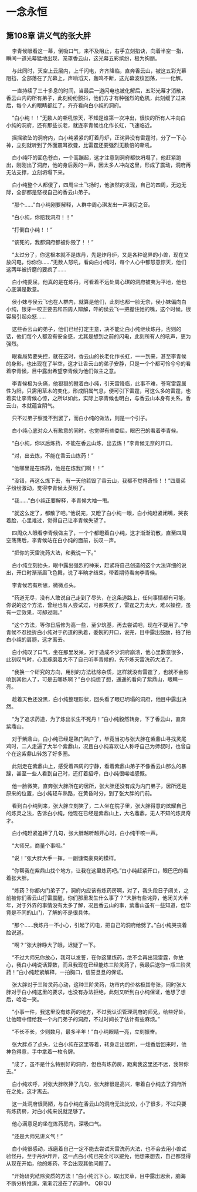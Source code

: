 # 一念永恒 
 ## 第108章 讲义气的张大胖
     李青候眼看这一幕，倒吸口气，来不及阻止，右手立刻掐诀，向着半空一指，瞬间一道光幕猛地出现，笼罩香云山，这光幕五彩缤纷，极为绚丽。

    与此同时，天空上云层内，上千闪电，齐齐降临，直奔香云山，被这五彩光幕阻挡，全部落在了光幕上，声响滔天，轰鸣不断，这光幕波纹回荡，一一化解。

    一直持续了三十多息的时间，当最后一道闪电也被化解后，五彩光幕才消散，香云山内的所有弟子，此刻纷纷颤抖，他们方才有种强烈的危机，此刻缓了过来后，每个人的眼睛都红了，齐齐看向白小纯的洞府。

    “白小纯！！”无数人的嘶吼惊天，不知是谁第一次冲出，很快的所有人冲向白小纯的洞府，还有那些长老，就连李青候也化作长虹，飞速临近。

    摇摇欲坠的洞府内，白小纯紧紧的盯着丹炉，正诧异没有雷霆时，分了一下心神，立刻就听到了外面震耳欲聋，比雷霆还要强烈无数倍的嘶吼。

    白小纯吓的面色苍白，一个高蹦起，这才注意到洞府都快坍塌了，他赶紧跑出，刚刚出了洞府，他的身后轰的一声，因太多人冲向这里，形成了震动，洞府再无法支撑，立刻坍塌下来。

    白小纯整个人都傻了，四周尘土飞扬时，他骇然的发现，自己的四周，无边无际，全部都是怒视自己的香云山弟子。

    “那个……”白小纯刚要解释，人群中周心琪发出一声凄厉之音。

    “白小纯，你赔我洞府！！”

    “打倒白小纯！！”

    “该死的，我都洞府都被你毁了！！”

    “太过分了，你这根本就不是炼丹，先是炸丹炉，又是各种诡异的小兽，现在又放闪电，你你你……”无数人怒吼，看向白小纯时，每个人心中都怒意惊天，他们这两年被折磨的要疯了……

    白小纯委屈，他真的是在炼丹，可看着不远处周心琪的洞府被夷为平地，他也心底满是歉意。

    侯小妹与侯云飞也在人群内，就算是他们，此刻也都一脸无奈，侯小妹偏向白小纯，银牙一咬正要去和四周人辩解，吓的侯云飞一把握住她的嘴，这个时候，很容易引起众怒……

    这些香云山的弟子，他们已经打定主意，决不能让白小纯继续炼丹，否则的话，他们每个人都没有安全感，尤其是想到之前的闪电，此刻所有人的吼声，更为强烈。

    眼看局势要失控，就在这时，香云山的长老化作长虹，一一到来，甚至李青候的身影，也出现在了半空，这才让香云山的弟子安静，只是一个个都可怜兮兮的看着李青候，目中露出希望李青候为他们做主之意。

    李青候极为头痛，他狠狠的瞪着白小纯，引天雷降临，此事不难，苍穹雷霆属性为阳，只需用草木的变化，形成阴属气息，便可引下雷霆，可这么多的雷霆，也着实让李青候心惊，之所以如此，实际上李青候也明白，与香云山本身有关系，香云山，本就蕴含阴气。

    只不过弟子察觉不到罢了，而白小纯的做法，则是一个引子。

    白小纯心底对众人有歉意的同时，也觉得有些委屈，眼巴巴的看着李青候。

    “白小纯，你以后炼药，不能在香云山炼，出去炼！”李青候无奈的开口。

    “对，出去炼，不能在香云山炼药！”

    “他哪里是在炼药，他是在炼我们啊！！”

    “没错，再这么炼下去，有一天他若毁了香云山，我都不觉得奇怪！！”四周弟子纷纷激动，觉得李青候太英明了。

    “我……”白小纯正要解释，李青候大袖一甩。

    “就这么定了，都散了吧。”他说完，又瞪了白小纯一眼，白小纯赶紧闭嘴，哭丧着脸，心里难过，觉得自己让李青候失望了。

    四周众人眼看李青候做主了，一个个都瞪着白小纯，这才渐渐消散，直至四周空荡荡后，李青候站在白小纯的面前，长叹一声。

    “把你的天雷洗药大法，和我说一下。”

    白小纯立刻抬头，眼中露出强烈的神采，赶紧将自己创造的这个大法详细的说出，开口时渐渐眉飞色舞，说了半晌才结束，带着期待看向李青候。

    李青候若有所思，微微点头。

    “药道无尽，没有人敢说自己走到了尽头，在这条道路上，任何事情都有可能，你说的这个方法，曾经也有人尝试过，可都失败了，雷霆之力太大，难以操控，虽有一定效果，可却过刚。”

    “这个方法，等你日后修为高一些，至少筑基，再去尝试吧，现在不要用了。”李青候不忍挫折白小纯对于药道的执着，委婉的开口，说完，目中露出鼓励，拍了拍白小纯的肩膀，这才离去。

    白小纯叹了口气，坐在那里发呆，对于造成不少洞府崩溃，他心里歉意很多，此刻叹气时，心里琢磨着大不了自己听李青候的，先不炼天雷洗药大法了。

    “我换一个研究的方向，用别的方法祛除杂质，这样就没有雷霆了，也就不会影响到其他人了，可是去哪炼啊？”白小纯想了想，遥遥的看向了紫鼎山，眼睛一亮。

    趁着天色还没黑，白小纯整理形状，回头看了眼已坍塌的洞府，他目中露出决然。

    “为了追求药道，为了炼出长生不死丹！”白小纯毅然转身，下了香云山，直奔紫鼎山。

    对于紫鼎山，白小纯已经是熟门熟户了，毕竟当初与张大胖在紫鼎山寻找灵尾鸡时，二人走遍了大半个紫鼎山，况且白小纯喜欢让人称呼自己为师叔时，也曾自个在这紫鼎山转悠了好多圈。

    此刻走在紫鼎山上，感受着四周的宁静，看着紫鼎山弟子不像香云山那么的暴躁，甚至一些人看到自己时，还打着招呼，白小纯很唏嘘感慨。

    他一脸微笑，直奔张大胖所在的居所，张大胖还没有成为内门弟子，居所还是原来的位置，白小纯轻车熟路，在黄昏时分，到了张大胖的门前。

    看到白小纯到来，张大胖立刻笑了，二人坐在院子里，张大胖得意的炫耀自己的炼灵之法，告诉白小纯，他现在已经是紫鼎山上，大名鼎鼎，无人不知的炼灵奇才。

    白小纯赶紧追捧了几句，张大胖越听越开心时，白小纯干咳一声。

    “大师兄，商量个事呗。”

    “说！”张大胖大手一挥，一副慷慨豪爽的模样。

    “你帮我在紫鼎山找个地方，让我在这里炼药吧。”白小纯赶紧开口，眼巴巴的看着张大胖。

    “炼药？你都内门弟子了，洞府内应该有炼药房啊，对了，我头段日子闭关，之前被你们香云山打雷震醒，你们那里发生什么事了？”大胖有些诧异，他闭关大半年，对于外界的事情没有太多了解，况且香云山的事，紫鼎山虽有一些知道，但毕竟是不同的山门，了解的不是很具体。

    “那个……我炼丹一不小心，引起了闪电，把自己的洞府给劈了。”白小纯哭丧着脸说道。

    “啊？”张大胖睁大了眼，迟疑了一下。

    “不过大师兄你放心，我可以发誓，在你这里炼药，绝不会再出现雷霆，你放心，我白小纯说话算数，而且我现在已经能炼三阶灵药了，我最后送你一瓶三阶灵药！”白小纯赶紧解释，一拍胸口，信誓旦旦的保证。

    张大胖对于三阶灵药心动，这种三阶灵药，坊市内的价格极其夸张，同时张大胖对于白小纯这里的要求，也没有办法拒绝，此刻又听到白小纯保证，他想了想后，哈哈一笑。

    “小事一件，我这里没有炼药的地方，不过我认识管理洞府的师兄，给些好处，让他暗中借给我一个内门弟子的洞府，不过时间长了估计有些麻烦。”

    “不长不长，少则数月，最多半年！”白小纯眼睛一亮，立刻振奋。

    张大胖点了点头，让白小纯在这里等着，转身走出居所，一炷香后回来时，他神色得意，手中拿着一枚令牌。

    “成了，虽不是什么特别好的洞府，但也有炼药房，距离我这里还不远，我带你去。”

    白小纯欢呼，对张大胖吹捧了几句，张大胖很是高兴，带着白小纯去了洞府所在之处，这才离去。

    这一处洞府很简陋，与白小纯在香云山的洞府无法比较，小了很多，不过只要有炼药房，对白小纯来说就足够了。

    他心满意足的坐在炼药房内，深吸口气。

    “还是大师兄讲义气！”

    白小纯很感动，琢磨着自己一定不能去尝试天雷洗药大法，也不会去用小兽试验怪丹，至于丹炉炸开，这一点白小纯已完全可以避免，他想来想去，自己都觉得从现在开始，他的炼药，不会出现其他问题了。

    “开始研究祛除资质的方法！”白小纯沉下心，取出灵草，目中露出思索，脑海不断分析推演，渐渐沉浸在了药道中。 
QBIQU